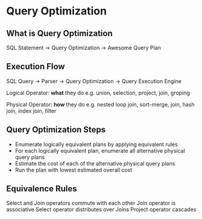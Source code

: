 # Query Optimization

## What is Query Optimization
SQL Statement -> Query Optimization -> Awesome Query Plan


## Execution Flow
SQL Query -> Parser -> Query Optimization -> Query Execution Engine

Logical Operator: **what** they do
e.g. union, selection, project, join, groping

Physical Operator: **how** they do
e.g. nested loop join, sort-merge, join, hash join, index join, filter


## Query Optimization Steps
- Enumerate logically equivalent plans by applying equivalent rules
- For each logically equivalent plan, enumerate all alternative physical query plans
- Estimate the cost of each of the alternative physical query plans
- Run the plan with lowest estimated overall cost


## Equivalence Rules
Select and Join operators commute with each other
Join operator is associative
Select operator distributes over Joins
Project operator cascades

